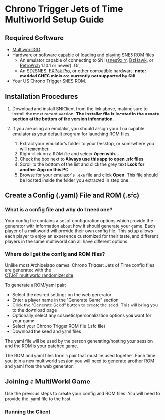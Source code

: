 # Chrono Trigger Jets of Time Multiworld Setup Guide

## Required Software

- [MultiworldGG](https://github.com/MultiworldGG/MultiworldGG/releases). 
- Hardware or software capable of loading and playing SNES ROM files
    - An emulator capable of connecting to SNI
      ([snes9x rr](https://github.com/gocha/snes9x-rr/releases),
       [BizHawk](http://tasvideos.org/BizHawk.html), or
       [RetroArch](https://retroarch.com?page=platforms) 1.10.1 or newer). Or,
    - An SD2SNES, [FXPak Pro](https://krikzz.com/store/home/54-fxpak-pro.html), or other compatible hardware. **note: 
modded SNES minis are currently not supported by SNI**
- Your US Chrono Trigger SNES ROM.

## Installation Procedures

1. Download and install SNIClient from the link above, making sure to install the most recent version.
   **The installer file is located in the assets section at the bottom of the version information**.

2. If you are using an emulator, you should assign your Lua capable emulator as your default program for launching ROM
   files.
    1. Extract your emulator's folder to your Desktop, or somewhere you will remember.
    2. Right-click on a ROM file and select **Open with...**
    3. Check the box next to **Always use this app to open .sfc files**
    4. Scroll to the bottom of the list and click the grey text **Look for another App on this PC**
    5. Browse for your emulator's `.exe` file and click **Open**. This file should be located inside the folder you
       extracted in step one.

## Create a Config (.yaml) File and ROM (.sfc)

### What is a config file and why do I need one?

Your config file contains a set of configuration options which provide the generator with information about how it
should generate your game. Each player of a multiworld will provide their own config file. This setup allows each player
to enjoy an experience customized for their taste, and different players in the same multiworld can all have different
options.

### Where do I get the config and ROM files?

Unlike most Archipelago games, Chrono Trigger: Jets of Time config files are generated with the  
[CTJoT multiworld randomizer site](https://multiworld.ctjot.com/options).  

To generate a ROM/yaml pair:

  - Select the desired settings on the web generator
  - Enter a player name in the "Generate Game" section
  - Click the "Generate Seed" button to create the seed.  This will bring you to the download page
  - Optionally, select any cosmetic/personalization options you want for your game
  - Select your Chrono Trigger ROM file (.sfc file)
  - Download the seed and yaml files

The yaml file will be used by the person generating/hosting your session and the ROM is your patched game.

The ROM and yaml files form a pair that must be used together.  Each time you join a new multiworld session you 
will need to generate another ROM and yaml from the web generator.

## Joining a MultiWorld Game

Use the previous steps to create your config and ROM files.  You will need to provide the .yaml file
to the host.

### Running the Client
